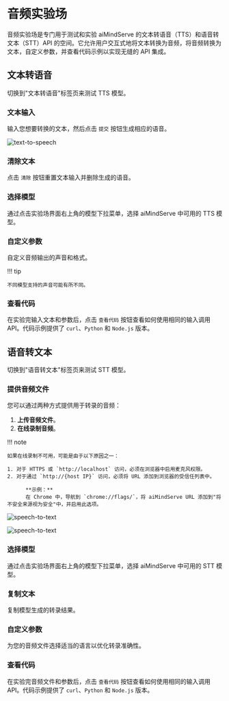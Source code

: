 # 音频实验场

音频实验场是专门用于测试和实验 aiMindServe 的文本转语音（TTS）和语音转文本（STT）API 的空间。它允许用户交互式地将文本转换为音频，将音频转换为文本，自定义参数，并查看代码示例以实现无缝的 API 集成。

## 文本转语音

切换到"文本转语音"标签页来测试 TTS 模型。

### 文本输入

输入您想要转换的文本，然后点击 `提交` 按钮生成相应的语音。

![text-to-speech](../../assets/playground/text-to-speech.png)

### 清除文本

点击 `清除` 按钮重置文本输入并删除生成的语音。

### 选择模型

通过点击实验场界面右上角的模型下拉菜单，选择 aiMindServe 中可用的 TTS 模型。

### 自定义参数

自定义音频输出的声音和格式。

!!! tip

    不同模型支持的声音可能有所不同。

### 查看代码

在实验完输入文本和参数后，点击 `查看代码` 按钮查看如何使用相同的输入调用 API。代码示例提供了 `curl`、`Python` 和 `Node.js` 版本。

## 语音转文本

切换到"语音转文本"标签页来测试 STT 模型。

### 提供音频文件

您可以通过两种方式提供用于转录的音频：

1. **上传音频文件**。
2. **在线录制音频**。

!!! note

    如果在线录制不可用，可能是由于以下原因之一：

    1. 对于 HTTPS 或 `http://localhost` 访问，必须在浏览器中启用麦克风权限。
    2. 对于通过 `http://{host IP}` 访问，必须将 URL 添加到浏览器的受信任列表中。

          **示例：**
          在 Chrome 中，导航到 `chrome://flags/`，将 aiMindServe URL 添加到"将不安全来源视为安全"中，并启用此选项。

![speech-to-text](../../assets/playground/audio-permission.png)

![speech-to-text](../../assets/playground/speech-to-text.png)

### 选择模型

通过点击实验场界面右上角的模型下拉菜单，选择 aiMindServe 中可用的 STT 模型。

### 复制文本

复制模型生成的转录结果。

### 自定义参数

为您的音频文件选择适当的语言以优化转录准确性。

### 查看代码

在实验完音频文件和参数后，点击 `查看代码` 按钮查看如何使用相同的输入调用 API。代码示例提供了 `curl`、`Python` 和 `Node.js` 版本。 
